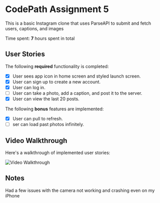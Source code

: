 # CodePath Assignment 5

This is a basic Instagram clone that uses ParseAPI to submit and fetch users, captions, and images

Time spent: **7** hours spent in total

## User Stories

The following **required** functionality is completed:

- [x] User sees app icon in home screen and styled launch screen.
- [x] User can sign up to create a new account.
- [x] User can log in.
- [ ] User can take a photo, add a caption, and post it to the server.
- [x] User can view the last 20 posts.

The following **bonus** features are implemented:

- [x] User can pull to refresh.
- [ ] ser can load past photos infinitely.

## Video Walkthrough

Here's a walkthrough of implemented user stories:

<img src='' title='Video Walkthrough' width='' alt='Video Walkthrough' />

## Notes

Had a few issues with the camera not working and crashing even on my iPhone
